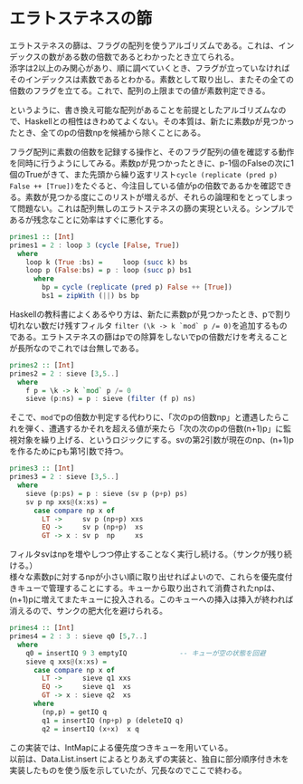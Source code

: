 # エラトステネスの篩

エラトステネスの篩は、フラグの配列を使うアルゴリズムである。これは、インデックスの数がある数の倍数であるとわかったとき立てられる。  
添字は2以上のみ関心があり、順に調べていくとき、フラグが立っていなければそのインデックスは素数であるとわかる。素数として取り出し、またその全ての倍数のフラグを立てる。これで、配列の上限までの値が素数判定できる。

というように、書き換え可能な配列があることを前提としたアルゴリズムなので、Haskellとの相性はきわめてよくない。その本質は、新たに素数pが見つかったとき、全てのpの倍数npを候補から除くことにある。

フラグ配列に素数の倍数を記録する操作と、そのフラグ配列の値を確認する動作を同時に行うようにしてみる。素数pが見つかったときに、p-1個のFalseの次に1個のTrueがきて、また先頭から繰り返すリスト`cycle (replicate (pred p) False ++ [True])`をたぐると、今注目している値がpの倍数であるかを確認できる。素数が見つかる度にこのリストが増えるが、それらの論理和をとってしまって問題ない。これは配列無しのエラトステネスの篩の実現といえる。シンプルであるが残念なことに効率はすぐに悪化する。

```haskell
primes1 :: [Int]
primes1 = 2 : loop 3 (cycle [False, True])
  where
    loop k (True :bs) =     loop (succ k) bs
    loop p (False:bs) = p : loop (succ p) bs1
      where
        bp = cycle (replicate (pred p) False ++ [True])
        bs1 = zipWith (||) bs bp
```

Haskellの教科書によくあるやり方は、新たに素数pが見つかったとき、pで割り切れない数だけ残すフィルタ ``filter (\k -> k `mod` p /= 0)``を追加するものである。エラトステネスの篩はpでの除算をしないでpの倍数だけを考えることが長所なのでこれでは台無しである。

```haskell
primes2 :: [Int]
primes2 = 2 : sieve [3,5..]
  where
    f p = \k -> k `mod` p /= 0
    sieve (p:ns) = p : sieve (filter (f p) ns)
```

そこで、`mod`でpの倍数か判定する代わりに、「次のpの倍数np」と遭遇したらこれを弾く、遭遇するかそれを超える値が来たら「次の次のpの倍数\(n+1\)p」に監視対象を繰り上げる、というロジックにする。svの第2引数が現在のnp、\(n+1\)pを作るためにpも第1引数で持つ。

```haskell
primes3 :: [Int]
primes3 = 2 : sieve [3,5..]
  where
    sieve (p:ps) = p : sieve (sv p (p+p) ps)
    sv p np xxs@(x:xs) =
      case compare np x of
        LT ->     sv p (np+p) xxs
        EQ ->     sv p (np+p)  xs
        GT -> x : sv p  np     xs
```

フィルタsvはnpを増やしつつ停止することなく実行し続ける。（サンクが残り続ける。）  
様々な素数pに対するnpが小さい順に取り出せればよいので、これらを優先度付きキューで管理することにする。キューから取り出されて消費されたnpは、\(n+1\)pに増えてまたキューに投入される。このキューへの挿入は挿入が終われば消えるので、サンクの肥大化を避けられる。

```haskell
primes4 :: [Int]
primes4 = 2 : 3 : sieve q0 [5,7..]
  where
    q0 = insertIQ 9 3 emptyIQ             -- キューが空の状態を回避
    sieve q xxs@(x:xs) =
      case compare np x of
        LT ->     sieve q1 xxs
        EQ ->     sieve q1  xs
        GT -> x : sieve q2  xs
      where
        (np,p) = getIQ q
        q1 = insertIQ (np+p) p (deleteIQ q)
        q2 = insertIQ (x+x)  x q
```

この実装では、IntMapによる優先度つきキューを用いている。  
以前は、Data.List.insert によるとりあえずの実装と、独自に部分順序付き木を実装したものを使う版を示していたが、冗長なのでここで終わる。

